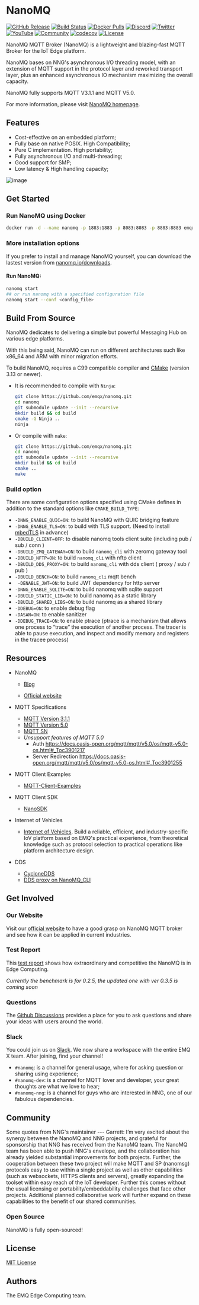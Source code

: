 # NanoMQ

[![GitHub Release](https://img.shields.io/github/release/emqx/nanomq?color=brightgreen&label=Release)](https://github.com/emqx/nanomq/releases)
[![Build Status](https://img.shields.io/github/actions/workflow/status/emqx/nanomq/build_packages.yaml?branch=master&label=Build)](https://github.com/emqx/nanomq/actions)
[![Docker Pulls](https://img.shields.io/docker/pulls/emqx/nanomq?label=Docker%20Pulls)](https://hub.docker.com/r/emqx/nanomq)
[![Discord](https://img.shields.io/discord/931086341838622751?label=Discord&logo=discord)](https://discord.gg/xYGf3fQnES)
[![Twitter](https://img.shields.io/badge/Follow-EMQ-1DA1F2?logo=twitter)](https://twitter.com/EMQTech)
[![YouTube](https://img.shields.io/badge/Subscribe-EMQ-FF0000?logo=youtube)](https://www.youtube.com/channel/UC5FjR77ErAxvZENEWzQaO5Q)
[![Community](https://img.shields.io/badge/Community-NanoMQ-yellow?logo=github)](https://github.com/emqx/nanomq/discussions)
[![codecov](https://codecov.io/gh/emqx/nanomq/branch/master/graph/badge.svg?token=24E9Q3C0M0)](https://codecov.io/gh/emqx/nanomq)
[![License](https://img.shields.io/github/license/emqx/nanomq.svg?logoColor=silver&logo=open-source-initiative&label=&color=blue)](https://github.com/emqx/nanomq/blob/master/LICENSE.txt)

NanoMQ MQTT Broker (NanoMQ) is a lightweight and blazing-fast MQTT Broker for the IoT Edge platform. 

NanoMQ bases on NNG's asynchronous I/O threading model, with an extension of MQTT support in the protocol layer and reworked transport layer, plus an enhanced asynchronous IO mechanism maximizing the overall capacity.

NanoMQ fully supports MQTT V3.1.1 and MQTT V5.0.

For more information, please visit [NanoMQ homepage](https://nanomq.io/).

## Features

- Cost-effective on an embedded platform;
- Fully base on native POSIX. High Compatibility;
- Pure C implementation. High portability;
- Fully asynchronous I/O and multi-threading;
- Good support for SMP;
- Low latency & High handling capacity;

![image](https://user-images.githubusercontent.com/64823539/182988350-f6e2520f-6e6f-46db-b469-685bec977270.png)

## Get Started

### Run NanoMQ using Docker

```bash
docker run -d --name nanomq -p 1883:1883 -p 8083:8083 -p 8883:8883 emqx/nanomq:latest
```

### More installation options

If you prefer to install and manage NanoMQ yourself, you can download the lastest version from [nanomq.io/downloads](https://nanomq.io/downloads).

#### Run NanoMQ:

```bash
nanomq start
## or run nanomq with a specified configuration file
nanomq start --conf <config_file>
```



## Build From Source

NanoMQ dedicates to delivering a simple but powerful Messaging Hub on various edge platforms.

With this being said, NanoMQ can run on different architectures such like x86_64 and ARM with minor migration efforts.

To build NanoMQ, requires a C99 compatible compiler and [CMake](http://www.cmake.org/) (version 3.13 or newer). 

- It is recommended to compile with `Ninja`:

  ```bash
  git clone https://github.com/emqx/nanomq.git
  cd nanomq
  git submodule update --init --recursive
  mkdir build && cd build
  cmake -G Ninja ..
  ninja
  ```

- Or compile with `make`:

  ``` bash
  git clone https://github.com/emqx/nanomq.git 
  cd nanomq
  git submodule update --init --recursive
  mkdir build && cd build
  cmake .. 
  make
  ```

### Build option

There are some configuration options specified using CMake defines in addition to the standard options like `CMAKE_BUILD_TYPE`:

- `-DNNG_ENABLE_QUIC=ON`: to build NanoMQ with QUIC bridging feature
- `-DNNG_ENABLE_TLS=ON`: to build with TLS support. (Need to install  [mbedTLS](https://tls.mbed.org) in advance)
- `-DBUILD_CLIENT=OFF`: to disable nanomq tools client suite  (including pub / sub / conn )
- `-DBUILD_ZMQ_GATEWAY=ON`: to build `nanomq_cli` with zeromq gateway tool
- `-DBUILD_NFTP=ON`: to build `nanomq_cli` with nftp client
- `-DBUILD_DDS_PROXY=ON`: to build `nanomq_cli` with dds client ( proxy / sub / pub )
- `-DBUILD_BENCH=ON`: to build  `nanomq_cli` mqtt bench
- ` -DENABLE_JWT=ON`: to build  JWT dependency for http server
- `-DNNG_ENABLE_SQLITE=ON`: to build nanomq with sqlite support
- `-DBUILD_STATIC_LIB=ON`: to build nanomq as a static library
- `-DBUILD_SHARED_LIBS=ON`: to build nanomq as a shared library
- `-DDEBUG=ON`: to enable debug flag
- `-DASAN=ON`: to enable sanitizer
- `-DDEBUG_TRACE=ON`: to enable ptrace (ptrace is a mechanism that allows one process to “trace” the execution of another process. The tracer is able to
  pause execution, and inspect and modify memory and registers in the tracee process)



## Resources

- NanoMQ 
  - [Blog](https://www.emqx.com/en/blog/category/nanomq)
  
  - [Official website](https://nanomq.io/)

- MQTT Specifications 
  - [MQTT Version 3.1.1](https://docs.oasis-open.org/mqtt/mqtt/v3.1.1/os/mqtt-v3.1.1-os.html)
  - [MQTT Version 5.0](https://docs.oasis-open.org/mqtt/mqtt/v5.0/cs02/mqtt-v5.0-cs02.html)
  - [MQTT SN](http://mqtt.org/new/wp-content/uploads/2009/06/MQTT-SN_spec_v1.2.pdf)
  - *Unsupport features of MQTT 5.0*
    - Auth https://docs.oasis-open.org/mqtt/mqtt/v5.0/os/mqtt-v5.0-os.html#_Toc3901217
    - Server Redirection https://docs.oasis-open.org/mqtt/mqtt/v5.0/os/mqtt-v5.0-os.html#_Toc3901255

- MQTT Client Examples
  - [MQTT-Client-Examples](https://github.com/emqx/MQTT-Client-Examples)

- MQTT Client SDK
  - [NanoSDK](https://github.com/nanomq/NanoSDK)

- Internet of Vehicles
  - [Internet of Vehicles](https://www.emqx.com/en/blog/category/internet-of-vehicles). Build a reliable, efficient, and industry-specific IoV platform based on EMQ's practical experience, from theoretical knowledge such as protocol selection to practical operations like platform architecture design.

- DDS 
  - [CycloneDDS](https://cyclonedds.io/)
  - [DDS proxy on NanoMQ_CLI](./nanomq_cli/dds2mqtt/README.md)



## Get Involved

### Our Website

Visit our [official website](https://nanomq.io/) to have a good grasp on NanoMQ MQTT broker and see how it can be applied in current industries.

### Test Report

This [test report](https://nanomq.io/docs/latest/test-report.html#about-nanomq) shows how extraordinary and competitive the NanoMQ is in Edge Computing.

*Currently the benchmark is for 0.2.5, the updated one with ver 0.3.5 is coming soon*

### Questions

The [Github Discussions](https://github.com/emqx/nanomq/discussions) provides a place for you to ask questions and share your ideas with users around the world.

### Slack

You could join us on [Slack](https://slack-invite.emqx.io/). We now share a workspace with the entire EMQ X team. After joining, find your channel! 

- `#nanomq`: is a channel for general usage, where for asking question or sharing using experience; 
- `#nanomq-dev`: is a channel for MQTT lover and developer, your great thoughts are what we love to hear;
- `#nanomq-nng`: is a channel for guys who are interested in NNG, one of our fabulous dependencies.



## Community

Some quotes from NNG's maintainer --- Garrett:
I’m very excited about the synergy between the NanoMQ and NNG projects, and grateful for sponsorship that NNG has received from the NanoMQ team. The NanoMQ team has been able to push NNG's envelope, and the collaboration has already yielded substantial improvements for both projects. Further, the cooperation between these two project will make MQTT and SP (nanomsg) protocols easy to use within a single project as well as other capabilities (such as websockets, HTTPS clients and servers), greatly expanding the toolset within easy reach of the IoT developer. Further this comes without the usual licensing or portability/embeddability challenges that face other projects. Additional planned collaborative work will further expand on these capabilities to the benefit of our shared communities.

### Open Source 

NanoMQ is fully open-sourced!



## License

[MIT License](./LICENSE.txt)



## Authors


The EMQ Edge Computing team.
